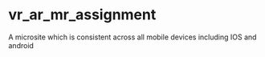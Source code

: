 # vr_ar_mr_assignment
A microsite which is consistent across all mobile devices including IOS and android
